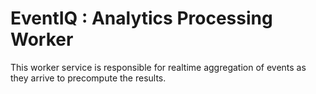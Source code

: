 # EventIQ : Analytics Processing Worker

This worker service is responsible for realtime aggregation of events as they arrive to precompute the results.